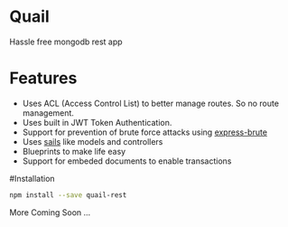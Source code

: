 # Quail
Hassle free mongodb rest app
# Features
* Uses ACL (Access Control List) to better manage routes. So no route management.
* Uses built in JWT Token Authentication.
* Support for prevention of brute force attacks using [express-brute](https://github.com/AdamPflug/express-brute)
* Uses [sails](https://github.com/balderdashy/sails) like models and controllers
* Blueprints to make life easy
* Support for embeded documents to enable transactions

#Installation
```sh
npm install --save quail-rest
```
More Coming Soon ...